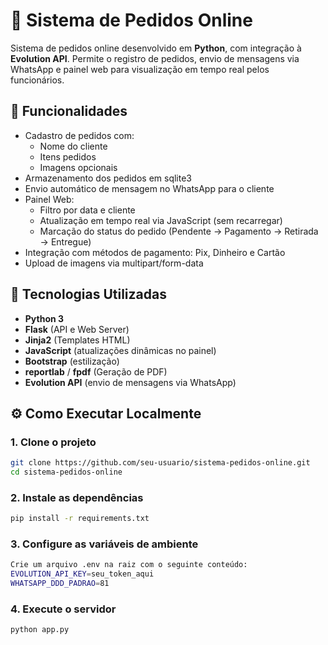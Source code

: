# 🛒 Sistema de Pedidos Online

Sistema de pedidos online desenvolvido em **Python**, com integração à **Evolution API**. Permite o registro de pedidos, envio de mensagens via WhatsApp e painel web para visualização em tempo real pelos funcionários.

## 🚀 Funcionalidades

- Cadastro de pedidos com:
  - Nome do cliente
  - Itens pedidos
  - Imagens opcionais
- Armazenamento dos pedidos em  sqlite3
- Envio automático de mensagem no WhatsApp para o cliente
- Painel Web:
  - Filtro por data e cliente
  - Atualização em tempo real via JavaScript (sem recarregar)
  - Marcação do status do pedido (Pendente → Pagamento → Retirada → Entregue)
- Integração com métodos de pagamento: Pix, Dinheiro e Cartão
- Upload de imagens via multipart/form-data

## 🧰 Tecnologias Utilizadas

- **Python 3**
- **Flask** (API e Web Server)
- **Jinja2** (Templates HTML)
- **JavaScript** (atualizações dinâmicas no painel)
- **Bootstrap** (estilização)
- **reportlab** / **fpdf** (Geração de PDF)
- **Evolution API** (envio de mensagens via WhatsApp)

## ⚙️ Como Executar Localmente

### 1. Clone o projeto

```bash
git clone https://github.com/seu-usuario/sistema-pedidos-online.git
cd sistema-pedidos-online
```
### 2. Instale as dependências
```bash
pip install -r requirements.txt
```
### 3. Configure as variáveis de ambiente
``` bash
Crie um arquivo .env na raiz com o seguinte conteúdo:
EVOLUTION_API_KEY=seu_token_aqui
WHATSAPP_DDD_PADRAO=81
```
### 4. Execute o servidor
```bash
python app.py
